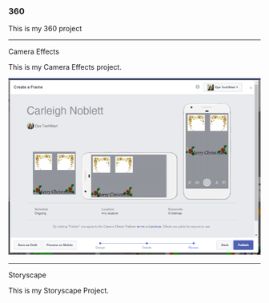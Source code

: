 ### 360 

This is my 360 project

<script src="//360.vizor.io/scripts/embed.js" data-vizorurl="https://360.vizor.io/embed/v/yxwx2" ></script>

***

Camera Effects

This is my Camera Effects project.

![Carleigh](https://github.com/noblettcarleigh/noblettcarleigh.github.io/blob/master/Carleigh.PNG?raw=true "Optional Title")

***

Storyscape

This is my Storyscape Project.

<script src="//360.vizor.io/scripts/embed.js" data-vizorurl="https://patches.vizor.io/embed/noblettcarleigh/18" ></script>
